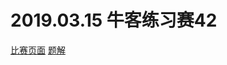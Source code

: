 # 2019.03.15 牛客练习赛42
[比赛页面](https://ac.nowcoder.com/acm/contest/393#question)
[题解](https://ac.nowcoder.com/discuss/163610?type=101&order=time&pos=&page=1)

